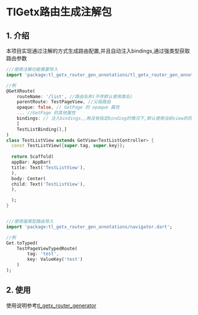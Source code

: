 # TlGetx路由生成注解包

## 1. 介绍

本项目实现通过注解的方式生成路由配置,并且自动注入bindings,通过强类型获取路由参数


```dart
///使用注解功能需要导入
import 'package:tl_getx_router_gen_annotations/tl_getx_router_gen_annotations.dart';

//例
@GetXRoute(
    routeName: '/list', //路由名称(不传默认使用类名)
    parentRoute: TestPageView, //父级路由
    opaque: false, // GetPage 的 opaque 属性
    ... //GetPage 的其他属性
    bindings: // 注入bindings,,再没有指定binding的情况下,默认使用当前view的同文件夹下的binding.dart文件
    [
    TestListBinding(),]
)
class TestListView extends GetView<TestListController> {
  const TestListView({super.tag, super.key});
  
  return Scaffold(
  appBar: AppBar(
  title: Text('TestListView'),
  ),
  body: Center(
  child: Text('TestListView'),
  ),

  );
}
```

```dart

///使用强类型路由导入
import 'package:tl_getx_router_gen_annotations/navigator.dart';

//例
Get.toTyped(
    TestPageViewTypedRoute(
        tag: 'test',
        key: ValueKey('test')
    )
);
```

## 2. 使用

使用说明参考[tl_getx_router_generator](../tl_getx_router_generator/README.md)